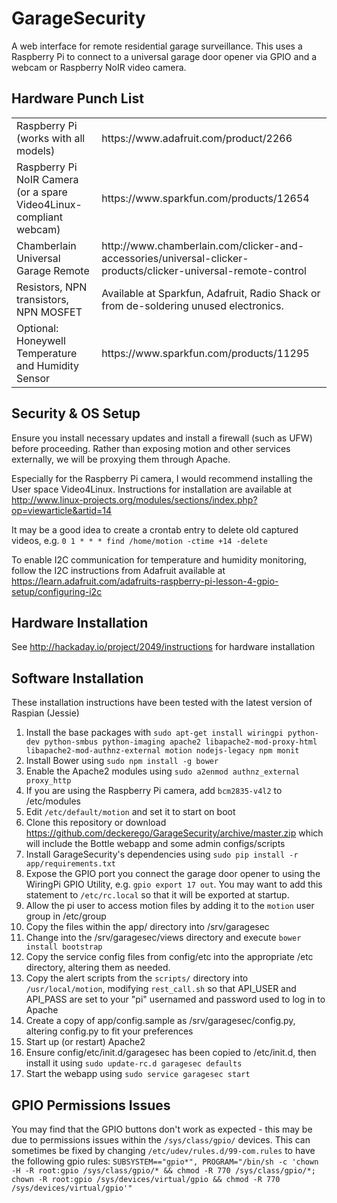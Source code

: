 GarageSecurity
==============

A web interface for remote residential garage surveillance. This uses a Raspberry Pi to connect to a universal garage door opener via GPIO and a webcam or Raspberry NoIR video camera.

Hardware Punch List
-------------------

<table>
  <tr>
    <td>Raspberry Pi (works with all models)</td>
    <td>https://www.adafruit.com/product/2266</td>
  </tr>
  <tr>
    <td>Raspberry Pi NoIR Camera (or a spare Video4Linux-compliant webcam)</td>
    <td>https://www.sparkfun.com/products/12654</td>
  </tr>
  <tr>
    <td>Chamberlain Universal Garage Remote</td>
    <td>http://www.chamberlain.com/clicker-and-accessories/universal-clicker-products/clicker-universal-remote-control</td>
  </tr>
  <tr>
    <td>Resistors, NPN transistors, NPN MOSFET</td>
    <td>Available at Sparkfun, Adafruit, Radio Shack or from de-soldering unused electronics.</td>
  </tr>
  <tr>
    <td>Optional: Honeywell Temperature and Humidity Sensor</td>
    <td>https://www.sparkfun.com/products/11295</td>
  </tr>
</table>

Security & OS Setup
-------------------

Ensure you install necessary updates and install a firewall (such as UFW) before proceeding. Rather than exposing motion and other services externally, we will be proxying them through Apache.

Especially for the Raspberry Pi camera, I would recommend installing the User space Video4Linux. Instructions for installation are available at http://www.linux-projects.org/modules/sections/index.php?op=viewarticle&artid=14

It may be a good idea to create a crontab entry to delete old captured videos, e.g. `0 1 * * * find /home/motion -ctime +14 -delete`

To enable I2C communication for temperature and humidity monitoring, follow the I2C instructions from Adafruit available at https://learn.adafruit.com/adafruits-raspberry-pi-lesson-4-gpio-setup/configuring-i2c

Hardware Installation
---------------------

See http://hackaday.io/project/2049/instructions for hardware installation

Software Installation
---------------------

These installation instructions have been tested with the latest version of Raspian (Jessie)

1. Install the base packages with `sudo apt-get install wiringpi python-dev python-smbus python-imaging apache2 libapache2-mod-proxy-html libapache2-mod-authnz-external motion nodejs-legacy npm monit`
2. Install Bower using `sudo npm install -g bower`
3. Enable the Apache2 modules using `sudo a2enmod authnz_external proxy_http`
4. If you are using the Raspberry Pi camera, add `bcm2835-v4l2` to /etc/modules
5. Edit `/etc/default/motion` and set it to start on boot
6. Clone this repository or download https://github.com/deckerego/GarageSecurity/archive/master.zip which will include the Bottle webapp and some admin configs/scripts
7. Install GarageSecurity's dependencies using `sudo pip install -r app/requirements.txt`
8. Expose the GPIO port you connect the garage door opener to using the WiringPi GPIO Utility, e.g. `gpio export 17 out`. You may want to add this statement to `/etc/rc.local` so that it will be exported at startup.
9. Allow the pi user to access motion files by adding it to the `motion` user group in /etc/group
10. Copy the files within the app/ directory into /srv/garagesec
11. Change into the /srv/garagesec/views directory and execute `bower install bootstrap`
12. Copy the service config files from config/etc into the appropriate /etc directory, altering them as needed.
13. Copy the alert scripts from the `scripts/` directory into `/usr/local/motion`, modifying `rest_call.sh` so that API_USER and API_PASS are set to your "pi" usernamed and password used to log in to Apache
14. Create a copy of app/config.sample as /srv/garagesec/config.py, altering config.py to fit your preferences
15. Start up (or restart) Apache2
16. Ensure config/etc/init.d/garagesec has been copied to /etc/init.d, then install it using `sudo update-rc.d garagesec defaults`
17. Start the webapp using `sudo service garagesec start`


GPIO Permissions Issues
-----------------------
You may find that the GPIO buttons don't work as expected - this may be due to permissions issues within the `/sys/class/gpio/` devices. This can sometimes be fixed by changing `/etc/udev/rules.d/99-com.rules` to have the following gpio rules: `SUBSYSTEM=="gpio*", PROGRAM="/bin/sh -c 'chown -H -R root:gpio /sys/class/gpio/* && chmod -R 770 /sys/class/gpio/*; chown -R root:gpio /sys/devices/virtual/gpio && chmod -R 770 /sys/devices/virtual/gpio'"`
